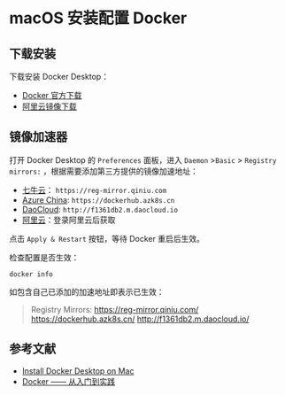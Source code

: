 # macOS 安装配置 Docker

## 下载安装

下载安装 Docker Desktop：

* [Docker 官方下载](https://download.docker.com/mac/stable/Docker.dmg)
* [阿里云镜像下载](http://mirrors.aliyun.com/docker-toolbox/mac/docker-for-mac/stable/Docker.dmg)

## 镜像加速器

打开 Docker Desktop 的 `Preferences` 面板，进入 `Daemon` >`Basic` > `Registry mirrors:` ，根据需要添加第三方提供的镜像加速地址：

* [七牛云](https://kirk-enterprise.github.io/hub-docs/#/user-guide/mirror)： `https://reg-mirror.qiniu.com`
* [Azure China](https://github.com/Azure/container-service-for-azure-china/blob/master/aks/README.md#22-container-registry-proxy):  `https://dockerhub.azk8s.cn`
* [DaoCloud](https://www.daocloud.io/mirror): `http://f1361db2.m.daocloud.io`
* [阿里云](https://cr.console.aliyun.com/cn-shanghai/instances/mirrors)：登录阿里云后获取

点击 `Apply & Restart` 按钮，等待 Docker 重启后生效。

检查配置是否生效：

```shell
docker info
```

如包含自己已添加的加速地址即表示已生效：

> Registry Mirrors:
> https://reg-mirror.qiniu.com/
> https://dockerhub.azk8s.cn/
> http://f1361db2.m.daocloud.io/

## 参考文献

* [Install Docker Desktop on Mac](https://docs.docker.com/docker-for-mac/install/)
* [Docker —— 从入门到实践](https://legacy.gitbook.com/book/yeasy/docker_practice/details)

